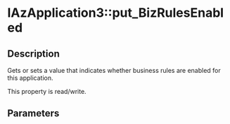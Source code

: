# IAzApplication3::put_BizRulesEnabled

## Description

Gets or sets a value that indicates whether business rules are enabled for this
application.

This property is read/write.

## Parameters